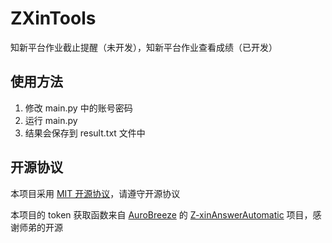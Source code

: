 # ZXinTools

知新平台作业截止提醒（未开发），知新平台作业查看成绩（已开发）

## 使用方法

1. 修改 main.py 中的账号密码
2. 运行 main.py
3. 结果会保存到 result.txt 文件中

## 开源协议

本项目采用 [MIT 开源协议](LICENSE)，请遵守开源协议

本项目的 token 获取函数来自 [AuroBreeze](https://github.com/AuroBreeze) 的 [Z-xinAnswerAutomatic](https://github.com/AuroBreeze/Z-xinAnswerAutomatic) 项目，感谢师弟的开源
